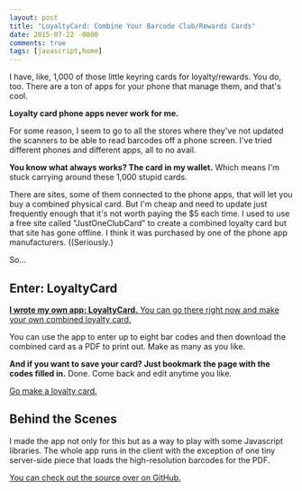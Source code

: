```yaml
---
layout: post
title: "LoyaltyCard: Combine Your Barcode Club/Rewards Cards"
date: 2015-07-22 -0800
comments: true
tags: [javascript,home]
---
```

I have, like, 1,000 of those little keyring cards for loyalty/rewards. You do, too. There are a ton of apps for your phone that manage them, and that's cool.

**Loyalty card phone apps never work for me.**

For some reason, I seem to go to all the stores where they've not updated the scanners to be able to read barcodes off a phone screen. I've tried different phones and different apps, all to no avail.

**You know what always works? The card in my wallet.** Which means I'm stuck carrying around these 1,000 stupid cards.

There are sites, some of them connected to the phone apps, that will let you buy a combined physical card. But I'm cheap and need to update just frequently enough that it's not worth paying the $5 each time. I used to use a free site called "JustOneClubCard" to create a combined loyalty card but that site has gone offline. I think it was purchased by one of the phone app manufacturers. ((Seriously.)

So...

## Enter: LoyaltyCard

[**I wrote my own app: LoyaltyCard.** You can go there right now and make your own combined loyalty card.](http://app.paraesthesia.com/LoyaltyCard/)

You can use the app to enter up to eight bar codes and then download the combined card as a PDF to print out. Make as many as you like.

**And if you want to save your card? Just bookmark the page with the codes filled in.** Done. Come back and edit anytime you like.

[Go make a loyalty card.](http://app.paraesthesia.com/LoyaltyCard/)

## Behind the Scenes

I made the app not only for this but as a way to play with some Javascript libraries. The whole app runs in the client with the exception of one tiny server-side piece that loads the high-resolution barcodes for the PDF.

[You can check out the source over on GitHub.](https://github.com/tillig/LoyaltyCard)
